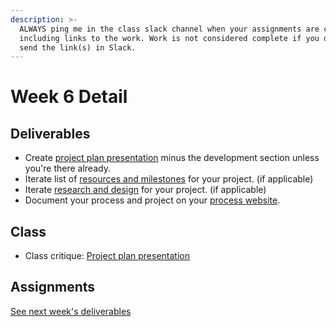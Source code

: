 ```yaml
---
description: >-
  ALWAYS ping me in the class slack channel when your assignments are complete
  including links to the work. Work is not considered complete if you do not
  send the link(s) in Slack.
---
```


# Week 6 Detail

## Deliverables

* Create [project plan presentation](../critiques-demos-presentations-and-exhibition/project\_plan\_presentation.md) minus the development section unless you're there already.
* Iterate list of [resources and milestones](../project\_plan.md) for your project. (if applicable)
* Iterate [research and design](../project\_plan.md) for your project. (if applicable)
* Document your process and project on your [process website](../pre-work/website.md).

## Class

* Class critique: [Project plan presentation](../critiques-demos-presentations-and-exhibition/project\_plan\_presentation.md)

## Assignments

[See next week's deliverables](week7\_detail.md)
